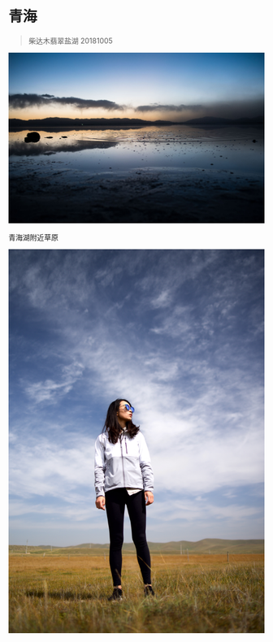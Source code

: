 # 青海

> 柴达木翡翠盐湖 20181005

![&#x67F4;&#x8FBE;&#x6728;-&#x7FE1;&#x7FE0;&#x76D0;&#x6E56;-10&#x6708;&#x4EFD;](.gitbook/assets/sichuan1.jpg)

青海湖附近草原

![&#x5730;&#x7403;&#x4E4B;&#x4E0A;&#x7684;&#x773A;&#x671B;](.gitbook/assets/qing-hai-hu-jin-zhi.jpeg)

